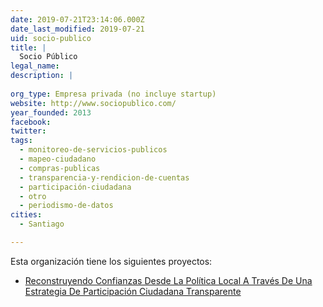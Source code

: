 ```yaml
---
date: 2019-07-21T23:14:06.000Z
date_last_modified: 2019-07-21
uid: socio-publico
title: |
  Socio Público
legal_name: 
description: |
  
org_type: Empresa privada (no incluye startup)
website: http://www.sociopublico.com/
year_founded: 2013
facebook: 
twitter: 
tags:
  - monitoreo-de-servicios-publicos
  - mapeo-ciudadano
  - compras-publicas
  - transparencia-y-rendicion-de-cuentas
  - participación-ciudadana
  - otro
  - periodismo-de-datos
cities: 
  - Santiago

---
```


Esta organización tiene los siguientes proyectos:

- [Reconstruyendo Confianzas Desde La Política Local  A Través De Una Estrategia De Participación Ciudadana Transparente](/proyectos/reconstruyendo-confianzas-desde-la-politica-local-a-traves-de-una-estrategia-de-participacion-ciudadana-transparente)
